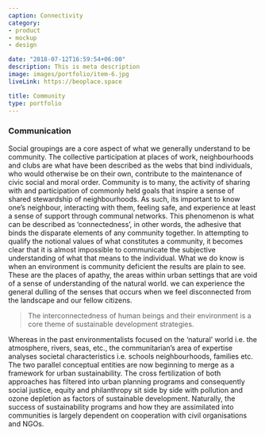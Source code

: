 ```yaml
---
caption: Connectivity
category:
- product
- mockup
- design

date: "2018-07-12T16:59:54+06:00"
description: This is meta description
image: images/portfolio/item-6.jpg
liveLink: https://beoplace.space

title: Community
type: portfolio
---
```

### Communication

Social groupings are a core aspect of what we generally understand to be community. The collective participation at places of work, neighbourhoods and clubs are what have been described as the webs that bind individuals, who would otherwise be on their own, contribute to the maintenance of civic social and moral order.
Community is to many, the activity of sharing with and participation of commonly held goals that inspire a sense of shared stewardship of neighbourhoods. As such, its important to know one’s neighbour, interacting with them, feeling safe, and experience at least a sense of support through communal networks.  This phenomenon is what  can be described as ‘connectedness’, in other words, the adhesive that binds the disparate elements of any community together. In attempting to qualify the notional values of what constitutes a community, it becomes clear that it is almost impossible to communicate the subjective understanding of what that means to the individual. What we do know is when an environment is community deficient the results are plain to see. These are the places of apathy, the areas within urban settings that are void of a sense of understanding of the natural world. we can experience the general dulling of the senses that occurs when we feel disconnected from the landscape and our fellow citizens.


> The interconnectedness of human beings and their environment is a core theme of sustainable development strategies. 

Whereas in the past environmentalists focused on the ‘natural’ world i.e. the atmosphere, rivers, seas, etc., the communitarian’s area of expertise analyses societal characteristics i.e. schools neighbourhoods, families etc. The two parallel conceptual entities are now beginning to merge as a framework for urban sustainability. The cross fertilization of both approaches has filtered into urban planning programs and consequently social justice, equity and philanthropy sit side by side with pollution and ozone depletion as factors of sustainable development. Naturally, the success of sustainability programs and how they are assimilated into communities is largely dependent on cooperation with civil organisations and NGOs. 



